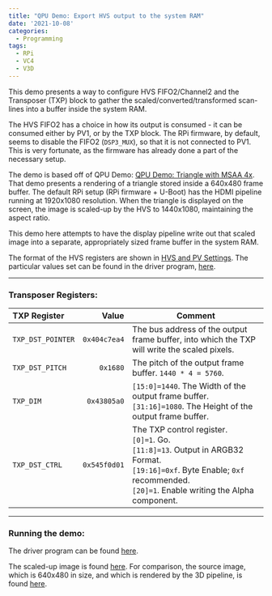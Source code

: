 ```yaml
---
title: "QPU Demo: Export HVS output to the system RAM"
date: '2021-10-08'
categories:
  - Programming
tags:
  - RPi
  - VC4
  - V3D
---
```


This demo presents a way to configure HVS FIFO2/Channel2 and the Transposer
(TXP) block to gather the scaled/converted/transformed scan-lines into a buffer
inside the system RAM.

The HVS FIFO2 has a choice in how its output is consumed - it can be consumed
either by PV1, or by the TXP block. The RPi firmware, by default, seems to
disable the FIFO2 (`DSP3_MUX`), so that it is not connected to PV1. This is
very fortunate, as the firmware has already done a part of the necessary setup.

The demo is based off of QPU Demo:
[QPU Demo: Triangle with MSAA 4x](/wip/post/2021/10/05/qpu-demo-triangle-with-msaa-4x/). That demo presents a rendering of a triangle stored inside a 640x480 frame
buffer. The default RPi setup (RPi firmware + U-Boot) has the HDMI pipeline
running at 1920x1080 resolution. When the triangle is displayed on the screen,
the image is scaled-up by the HVS to 1440x1080, maintaining the aspect ratio.

This demo here attempts to have the display pipeline write out that scaled
image into a separate, appropriately sized frame buffer in the system RAM.

The format of the HVS registers are shown in 
[HVS and PV Settings](/wip/post/2021/10/07/hvs-and-pv-settings/). The
particular values set can be found in the driver program,
[here](https://github.com/asurati/x03/blob/main/demo/d55.c).

---
### **Transposer Registers:**

|TXP Register|Value|Comment|
|:-----|----:|-------|
|`TXP_DST_POINTER`|`0x404c7ea4`| The bus address of the output frame buffer, into which the TXP will write the scaled pixels.
|`TXP_DST_PITCH`|`0x1680`| The pitch of the output frame buffer. `1440 * 4 = 5760`.
|`TXP_DIM`|`0x43805a0`| `[15:0]=1440`. The Width of the output frame buffer.<br/>`[31:16]=1080`. The Height of the output frame buffer.
|`TXP_DST_CTRL`|`0x545f0d01`| The TXP control register.<br/>`[0]=1`. Go.<br/>`[11:8]=13`. Output in ARGB32 Format.<br/>`[19:16]=0xf`. Byte Enable; `0xf` recommended.<br/>`[20]=1`. Enable writing the Alpha component.

---
### **Running the demo:**

The driver program can be found
[here](https://github.com/asurati/x03/blob/main/demo/d55.c).

The scaled-up image is found [here](/wip/images/d55.png). For comparison, the
source image, which is 640x480 in size, and which is rendered by the 3D
pipeline, is found [here](/wip/images/d53.png).

